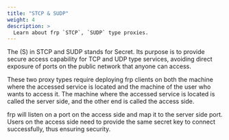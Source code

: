 ```yaml
---
title: "STCP & SUDP"
weight: 4
description: >
  Learn about frp `STCP`, `SUDP` type proxies.
---
```


The (S) in STCP and SUDP stands for Secret. Its purpose is to provide secure access capability for TCP and UDP type services, avoiding direct exposure of ports on the public network that anyone can access.

These two proxy types require deploying frp clients on both the machine where the accessed service is located and the machine of the user who wants to access it. The machine where the accessed service is located is called the server side, and the other end is called the access side.

frp will listen on a port on the access side and map it to the server side port. Users on the access side need to provide the same secret key to connect successfully, thus ensuring security.